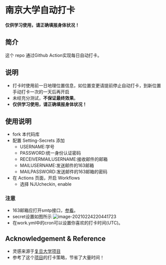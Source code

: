# 南京大学自动打卡

**仅供学习使用，请正确填报身体状况！**

## 简介
这个 repo 通过Github Action实现每日自动打卡。

## 说明
- 打卡时使用前一日地理位置信息，如位置变更请提前停止自动打卡，到新位置手动打卡一次的一天后再开启
- 未经充分测试，**不保证最终效果**。
- **仅供学习使用，请正确填报身体状况！**

## 使用说明
- fork 本代码库
- 配置 Setting-Secrets 添加
  - USERNAME:学号
  - PASSWORD:统一身份认证密码
  - RECEIVERMAILUSERNAME:接收邮件的邮箱
  - MAILUSERNAME:发送邮件的163邮箱
  - MAILPASSWORD:发送邮件的163邮箱的密码
- 在 Actions 页面，开启 Workflows
  - 选择 NJUcheckin, enable

### 注意
- 163邮箱应打开smtp接口，[参看](http://help.163.com/09/1223/14/5R7P3QI100753VB8.html)。
- secret设置如图所示 
  ![image-20210224220441723](http://img.yp51md.club/image-20210224220441723.png)
- 在work.yml中的cron可以设置你喜欢的打卡时间(UTC)。


## Acknowledgement & Reference
- 灵感来源于[复旦大学项目](https://github.com/yew/fudanDaily)
- 参考了这个[项目](https://github.com/StellarDragon/nju-health-report)的打卡策略，节省了大量时间！
